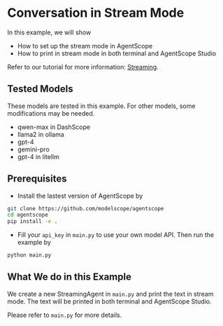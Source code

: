 # Conversation in Stream Mode

In this example, we will show
- How to set up the stream mode in AgentScope
- How to print in stream mode in both terminal and AgentScope Studio

Refer to our tutorial for more information: [Streaming](https://doc.agentscope.io/build_tutorial/streaming.html).

## Tested Models

These models are tested in this example. For other models, some modifications may be needed.
- qwen-max in DashScope
- llama2 in ollama
- gpt-4
- gemini-pro
- gpt-4 in litellm


## Prerequisites

- Install the lastest version of AgentScope by

```bash
git clone https://github.com/modelscope/agentscope
cd agentscope
pip install -e .
```

- Fill your `api_key` in `main.py` to use your own model API. Then run the example by

```bash
python main.py
```

## What We do in this Example

We create a new StreamingAgent in `main.py` and print the text in stream mode. The text will be printed in both terminal and AgentScope Studio.

Please refer to `main.py` for more details.